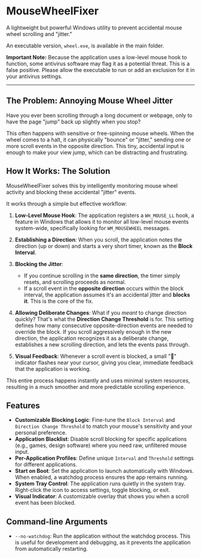 # MouseWheelFixer

A lightweight but powerful Windows utility to prevent accidental mouse wheel scrolling and "jitter."

An executable version, `wheel.exe`, is available in the main folder.

**Important Note:** Because the application uses a low-level mouse hook to function, some antivirus software may flag it as a potential threat. This is a false positive. Please allow the executable to run or add an exclusion for it in your antivirus settings.

---

## The Problem: Annoying Mouse Wheel Jitter

Have you ever been scrolling through a long document or webpage, only to have the page "jump" back up slightly when you stop?

This often happens with sensitive or free-spinning mouse wheels. When the wheel comes to a halt, it can physically "bounce" or "jitter," sending one or more scroll events in the opposite direction. This tiny, accidental input is enough to make your view jump, which can be distracting and frustrating.

## How It Works: The Solution

MouseWheelFixer solves this by intelligently monitoring mouse wheel activity and blocking these accidental "jitter" events.

It works through a simple but effective workflow:

1.  **Low-Level Mouse Hook**: The application registers a `WH_MOUSE_LL` hook, a feature in Windows that allows it to monitor all low-level mouse events system-wide, specifically looking for `WM_MOUSEWHEEL` messages.

2.  **Establishing a Direction**: When you scroll, the application notes the direction (up or down) and starts a very short timer, known as the **Block Interval**.

3.  **Blocking the Jitter**:
    *   If you continue scrolling in the **same direction**, the timer simply resets, and scrolling proceeds as normal.
    *   If a scroll event in the **opposite direction** occurs within the block interval, the application assumes it's an accidental jitter and **blocks it**. This is the core of the fix.

4.  **Allowing Deliberate Changes**: What if you *meant* to change direction quickly? That's what the **Direction Change Threshold** is for. This setting defines how many consecutive opposite-direction events are needed to override the block. If you scroll aggressively enough in the new direction, the application recognizes it as a deliberate change, establishes a new scrolling direction, and lets the events pass through.

5.  **Visual Feedback**: Whenever a scroll event is blocked, a small "🚫" indicator flashes near your cursor, giving you clear, immediate feedback that the application is working.

This entire process happens instantly and uses minimal system resources, resulting in a much smoother and more predictable scrolling experience.

## Features

*   **Customizable Blocking Logic**: Fine-tune the `Block Interval` and `Direction Change Threshold` to match your mouse's sensitivity and your personal preference.
*   **Application Blacklist**: Disable scroll blocking for specific applications (e.g., games, design software) where you need raw, unfiltered mouse input.
*   **Per-Application Profiles**: Define unique `Interval` and `Threshold` settings for different applications.
*   **Start on Boot**: Set the application to launch automatically with Windows. When enabled, a watchdog process ensures the app remains running.
*   **System Tray Control**: The application runs quietly in the system tray. Right-click the icon to access settings, toggle blocking, or exit.
*   **Visual Indicator**: A customizable overlay that shows you when a scroll event has been blocked.

## Command-line Arguments

*   `--no-watchdog`: Run the application without the watchdog process. This is useful for development and debugging, as it prevents the application from automatically restarting.